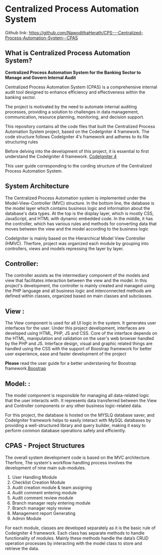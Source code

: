 # Centralized Process Automation System

Github link: https://github.com/NawodithaHerath/CPS---Centralized-Process-Automation-System--CPAS

##  What is Centralized Process Automation System?
**Centralized Process Automation System for the Banking Sector to Manage and Govern Internal Audit**

Centralized Process Automation System (CPAS) is a comprehensive internal audit tool designed to enhance efficiency and effectiveness within the banking sector.

The project is motivated by the need to automate internal auditing processes, providing a solution to challenges in data management, communication, resource planning, monitoring, and decision support.

This repository contains all the code files that built the Centralized Process Automation System project, based on the CodeIgniter 4 framework. The code structure follows CodeIgniter 4's framework and adheres to its file structuring rules

Before delving into the development of this project, it is essential to first understand the CodeIgniter 4 framework. [CodeIgniter 4](https://codeigniter.com/user_guide/intro/index.html) 

This user guide corresponding to the cording structure of the Centralized Process Automation System.

## System Architecture 
The Centralized Process Automation system is implemented under the Model-View-Controller (MVC)  structure. In the bottom line, the database is the model layer which contains business logic and information about the database's data types. At the top is the display layer, which is mostly CSS, JavaScript, and HTML with dynamic embedded code. In the middle, it has the controller, which has various rules and methods for converting data that moves between the view and the model according to the business logic

CodeIgniter is mainly based on the Hierarchical Model View Controller (HMVC). Therfore, project was organized each module by grouping into controllers, views and models repressing the layer by layer.

## Controller:
The controller assists as the intermediary component of the models and view that facilitates interaction between the view and the model. 
In this project's development, the controller is mainly created and managed using the PHP language and all business logic and interconnected methods are defined within classes, organized based on main classes and subclasses.

## View :

The View component is used for all UI logic in the system. It generates user interfaces for the user. 
Under this project development, interfaces are developed using HTML, PHP, JS and CSS. Core of the interface depends on the HTML, manipulation and validation on the user's web browser handled by the PHP and JS. Interface design, visual and graphic related things are handled using the CSS with the support of Boostrap framework for better user experience, ease and faster development of the project

**Please** read the user guide for a better understaning for Boostrap framework.[Boostrap ](https://getbootstrap.com/docs/5.0/getting-started/introduction/) 

## Model:  :

The model component is responsible for managing all data-related logic that the user interacts with. It represents data transferred between the View and Controller components or any other business logic-related data. 

For this project, the database is hosted on the MYSLQ database saver, and CodeIgniter framework helps to easily interact with MySQL databases by providing a well-structured library and query builder, making it easy to perform common database operations safely and efficiently.

## CPAS - Project Structures 

The overall system development code is based on the MVC architecture. Therfore, The system's workflow handling process involves the development of nine main sub-modules.

1.	User Handling Module
2.	Checklist Creation Module
3.	Audit creation module & team assigning
4.	Audit comment entering module
5.	Audit comment review module
6.	Branch manager reply  entering module
7.	Branch manager reply  review
8.	Management report Generating
9.	Admin Module

For each module, classes are developed separately as it is the basic rule of Codeigniter 4 framework. Each class has separate methods to handle functionality of modules. Mainly these methods handle the data’s CRUD operation processes by interacting with the model class to store and retrieve the data.

